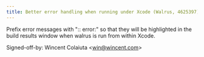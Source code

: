 ```yaml
---
title: Better error handling when running under Xcode (Walrus, 4625397)
---
```


Prefix error messages with ":: error:" so that they will be highlighted in the build results window when walrus is run from within Xcode.

Signed-off-by: Wincent Colaiuta &lt;win@wincent.com&gt;
